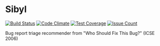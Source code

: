 # Sibyl

[![Build Status](https://travis-ci.org/BugReportTriage/Sibyl.svg?branch=master)](https://travis-ci.org/BugReportTriage/Sibyl)
[![Code Climate](https://codeclimate.com/github/BugReportTriage/Sibyl/badges/gpa.svg)](https://codeclimate.com/github/BugReportTriage/Sibyl)
[![Test Coverage](https://codeclimate.com/github/BugReportTriage/Sibyl/badges/coverage.svg)](https://codeclimate.com/github/BugReportTriage/Sibyl/coverage)
[![Issue Count](https://codeclimate.com/github/BugReportTriage/Sibyl/badges/issue_count.svg)](https://codeclimate.com/github/BugReportTriage/Sibyl/issues)

Bug report triage recommender from "Who Should Fix This Bug?" (ICSE 2006)

